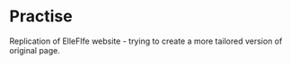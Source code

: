 Practise
========

Replication of ElleFIfe website - trying to create a more tailored version of original page.
